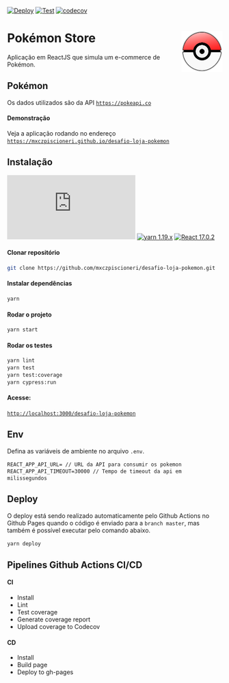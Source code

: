 [![Deploy](https://github.com/mxczpiscioneri/desafio-loja-pokemon/actions/workflows/react-build-githubpages.yml/badge.svg?branch=master)](https://github.com/mxczpiscioneri/desafio-loja-pokemon/actions/workflows/react-build-githubpages.yml)
[![Test](https://github.com/mxczpiscioneri/desafio-loja-pokemon/actions/workflows/react-test-coverage.yml/badge.svg?branch=master)](https://github.com/mxczpiscioneri/desafio-loja-pokemon/actions/workflows/react-test-coverage.yml)
[![codecov](https://codecov.io/gh/mxczpiscioneri/desafio-loja-pokemon/branch/master/graph/badge.svg?token=AGY1IYNGF9)](https://codecov.io/gh/mxczpiscioneri/desafio-loja-pokemon)

# Pokémon Store <img src="./public/logo192.png" align="right" width="96px">

Aplicação em ReactJS que simula um e-commerce de Pokémon.

## Pokémon
Os dados utilizados são da API [`https://pokeapi.co`](https://pokeapi.co)

#### Demonstração
Veja a aplicação rodando no endereço [`https://mxczpiscioneri.github.io/desafio-loja-pokemon`](https://mxczpiscioneri.github.io/desafio-loja-pokemon)

## Instalação

[![Node.js ^12 (LTS)](https://img.shields.io/badge/node-^12.x.x%20(LTS)-informational.svg?style=flat-square&logo=node.js)](https://nodejs.org/dist/latest-v10.x/docs/api/)
[![yarn 1.19.x](https://img.shields.io/badge/yarn-1.19.x-informational.svg?style=flat-square&logo=yarn)](https://yarnpkg.com/lang/en/docs/install)
[![React 17.0.2](https://img.shields.io/badge/React-17.0.2-informational.svg?style=flat-square&logo=react)](https://reactjs.org/blog/2020/10/20/react-v17.html)

#### Clonar repositório
```sh
git clone https://github.com/mxczpiscioneri/desafio-loja-pokemon.git
```

#### Instalar dependências
```sh
yarn
```

#### Rodar o projeto
```sh
yarn start
```

#### Rodar os testes
```sh
yarn lint
yarn test
yarn test:coverage
yarn cypress:run
```

#### Acesse:
[`http://localhost:3000/desafio-loja-pokemon`](http://localhost:3000/desafio-loja-pokemon)


## Env
Defina as variáveis de ambiente no arquivo `.env`.
```
REACT_APP_API_URL= // URL da API para consumir os pokemon
REACT_APP_API_TIMEOUT=30000 // Tempo de timeout da api em milissegundos
```

## Deploy
O deploy está sendo realizado automaticamente pelo Github Actions no Github Pages quando o código é enviado para a `branch master`, mas também é possível executar pelo comando abaixo.
```sh
yarn deploy
```

## Pipelines Github Actions CI/CD

#### CI
- Install
- Lint
- Test coverage
- Generate coverage report
- Upload coverage to Codecov

#### CD
- Install
- Build page
- Deploy to gh-pages
